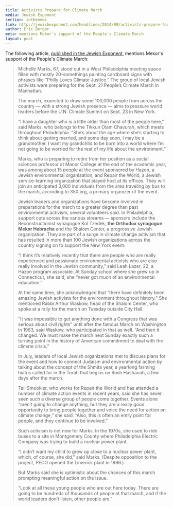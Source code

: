 ```yaml
---
title: Activists Prepare for Climate March
media: Jewish Exponent
section: inthenews
link: http://jewishexponent.com/headlines/2014/09/activists-prepare-for-climate-march
author: Eric Berger
meta: mentions Mekor's support of the People's Climate March
layout: post
---
```


The following article, [published in the Jewish Exponent](http://jewishexponent.com/headlines/2014/09/activists-prepare-for-climate-march), mentions Mekor's support of the People's Climate March:

>Michelle Marks, 67, stood out in a West Philadelphia meeting space filled with mostly 20-somethings painting cardboard signs with phrases like “Philly Loves Climate Justice.” The group of local Jewish activists were preparing for the Sept. 21 People’s Climate March in Manhattan.
>
>The march, expected to draw some 100,000 people from across the country — with a strong Jewish presence — aims to pressure world leaders before the U.N. Climate Summit on Sept. 23 in New York.
>
>“I have a daughter who is a little older than most of the people here,” said Marks, who belongs to the Tikkun Olam Chavurah, which meets throughout Phila­delphia. “She’s about the age where she’s starting to think about getting married, and some day soon, I may be a grandmother. I want my grandchild to be born into a world where I’m not going to be worried for the rest of my life about the environment.”
>
>Marks, who is preparing to retire from her position as a social sciences professor at Manor College at the end of the academic year, was among about 15 people at the event sponsored by Hazon, a Jewish environmental organization, and Repair the World, a Jewish service-learning organization that played host at its offices. They will join an anticipated 3,000 individuals from the area traveling by bus to the march, according to 350.org, a primary organizer of the event.
>
>Jewish leaders and organizations have become involved in  preparations for the march to a greater degree than past environmental activism, several volunteers said. In Philadelphia, support cuts across the various streams — sponsors include the Reconstructionist synagogue Kol Tzedek, **the Orthodox synagogue Mekor Habracha** and the Sha­lom Center, a progressive Jewish organization. They are part of a surge in climate change activism that has resulted in more than 100 Jewish organizations across the country signing on to support the New York event.
>
>“I think it’s relatively recently that there are people who are really experienced and passionate environmental activists who are also really involved in the Jewish community,” said Leah Lazer, 22, a Hazon program associate. At Sunday school where she grew up in Connecticut, she said, she “never got much of an environmental education.”
>
>At the same time, she acknowledged that “there have definitely been amazing Jewish activists for the environment throughout history.” She mentioned Rabbi Arthur Waskow, head of the Shalom Center, who spoke at a rally for the march on Tuesday outside City Hall.
>
>“It was impossible to get anything done with a Congress that was serious about civil rights” until after the famous March on Washington in 1963, said Was­kow, who participated in that as well. “And then it changed. We must make the march next Sunday exactly such a turning point in the history of American commitment to deal with the climate crisis.”
>
>In July, leaders of local Jewish organizations met to discuss plans for the event and how to connect Judaism and environmental action by talking about the concept of the Shmita year, a yearlong farming hiatus called for in the Torah that begins on Rosh Hashanah, a few days after the march.
>
>Tali Smookler, who works for Repair the World and has attended a number of climate action events in recent years, said she has never seen such a diverse group of people come together. Events alone “aren’t going to change anything, but they are a really good opportunity to bring people together and voice the need for action on climate change,” she said. “Also, this is often an entry point for people, and they continue to be involved.”
>
>Such activism is not new for Marks. In the 1970s, she used to ride buses to a site in Montgomery County where Philadelphia Electric Company was trying to build a nuclear power plant.  
>
>“I didn’t want my child to grow up close to a nuclear power plant, which, of course, she did,” said Marks. (Despite opposition to the project, PECO opened the Limerick plant in 1986.)
>
>But Marks said she is optimistic about the chances of this march prompting meaningful action on the issue.
>
>“Look at all these young people who are out here today. There are going to be hundreds of thousands of people at that march, and if the world leaders don’t listen, other people are.”
